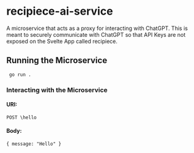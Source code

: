 # recipiece-ai-service

A microservice that acts as a proxy for interacting with ChatGPT. This is meant to securely communicate with ChatGPT so that API Keys are not exposed on the Svelte App called recipiece.

## Running the Microservice

``` go run .```


### Interacting with the Microservice

#### URI:
``` POST \hello ```

#### Body:

``` { message: "Hello" } ```
